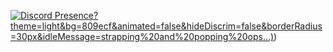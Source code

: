 [![Discord Presence](https://lanyard-profile-readme.vercel.app/api/1039012571451228160)?theme=light&bg=809ecf&animated=false&hideDiscrim=false&borderRadius=30px&idleMessage=strapping%20and%20popping%20ops...)](https://discord.com/users/1039012571451228160))
